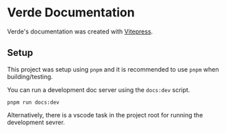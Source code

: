 # Verde Documentation
Verde's documentation was created with [Vitepress](https://vitepress.dev).

## Setup
This project was setup using `pnpm` and it is recommended to use `pnpm` when building/testing.

You can run a development doc server using the `docs:dev` script.
```shell
pnpm run docs:dev
```
Alternatively, there is a vscode task in the project root for running the development sevrer.